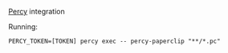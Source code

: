[Percy](https://percy.io) integration

Running:

```
PERCY_TOKEN=[TOKEN] percy exec -- percy-paperclip "**/*.pc" 
```